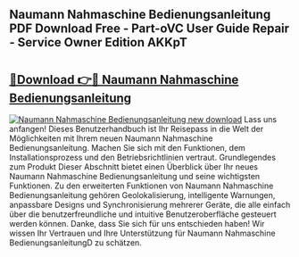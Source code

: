 ## Naumann Nahmaschine Bedienungsanleitung PDF Download Free - Part-oVC User Guide Repair - Service Owner Edition AKKpT

# <h2><a href="http://df47ll.blite.top/?on=Naumann+Nahmaschine+Bedienungsanleitung">🔗Download 👉🔴 Naumann Nahmaschine Bedienungsanleitung</a></h2>

[![Naumann Nahmaschine Bedienungsanleitung new download](https://i.imgur.com/lujVjoI.png)](http://df47ll.blite.top/?on=Naumann+Nahmaschine+Bedienungsanleitung)
Lass uns anfangen! Dieses Benutzerhandbuch ist Ihr Reisepass in die Welt der Möglichkeiten mit Ihrem neuen Naumann Nahmaschine Bedienungsanleitung. Machen Sie sich mit den Funktionen, dem Installationsprozess und den Betriebsrichtlinien vertraut. Grundlegendes zum Produkt Dieser Abschnitt bietet einen Überblick über Ihr neues Naumann Nahmaschine Bedienungsanleitung und seine wichtigsten Funktionen. Zu den erweiterten Funktionen von Naumann Nahmaschine Bedienungsanleitung gehören Geolokalisierung, intelligente Warnungen, anpassbare Designs und Synchronisierung mehrerer Geräte, die alle einfach über die benutzerfreundliche und intuitive Benutzeroberfläche gesteuert werden können. Danke, dass Sie sich für uns entschieden haben! Wir wissen Ihr Vertrauen und Ihre Unterstützung für Naumann Nahmaschine BedienungsanleitungD zu schätzen.
